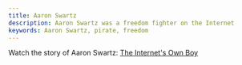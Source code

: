 ```yaml
---
title: Aaron Swartz
description: Aaron Swartz was a freedom fighter on the Internet
keywords: Aaron Swartz, pirate, freedom
---
```

Watch the story of Aaron Swartz: [The Internet's Own Boy](https://archive.org/details/TheInternetsOwnBoyTheStoryOfAaronSwartz)

